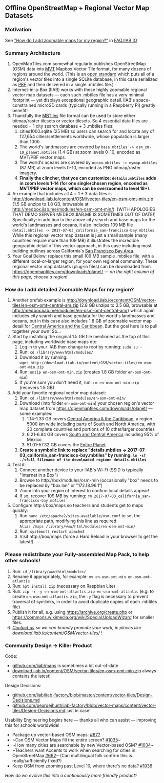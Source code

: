 ## Offline OpenStreetMap + Regional Vector Map Datasets

### Motivation

See ["How do I add zoomable maps for my region?"](http://FAQ.IIAB.IO#How_do_I_add_zoomable_maps_for_my_region.3F) in [FAQ.IIAB.IO](http://FAQ.IIAB.IO)

### Summary Architecture

1. OpenMapTiles.com somewhat regularly publishes OpenStreetMap (OSM) data into [MVT](https://www.mapbox.com/vector-tiles/) Mapbox Vector Tile format, for many dozens of regions around the world.  (This is an [open standard](https://www.mapbox.com/vector-tiles/specification/) which puts all of a region's vector tiles into a single SQLite database, in this case serialized as [PBF](https://wiki.openstreetmap.org/wiki/PBF_Format) and then delivered in a single .mbtiles file.)
1. Internet-in-a-Box (IIAB) works with these highly zoomable regional vector map datasets &mdash; each such .mbtiles file has a very minimal footprint &mdash; yet displays exceptional geographic detail.  IIAB's space-constrained microSD cards (typically running in a Raspberry Pi) greatly benefit!
1. Thankfully the [MBTiles](https://github.com/mapbox/mbtiles-spec) file format can be used to store either bitmap/raster tilesets or vector tilesets.  So 4 essential data files are needed = 1 city search database + 3 .mbtiles files:
   1. cities1000.sqlite (25 MB) so users can search for and locate any of 127,654 cities/settlements worldwide, whose population is larger than 1000.
   1. The world's landmasses are covered by `base.mbtiles -> osm_z0-10_planet.mbtiles` (1.4 GB) at zoom levels 0-10, encoded as MVT/PBF vector maps.
   1. The world's oceans are covered by `ocean.mbtiles -> mymap.mbtiles` (87 MB) at zoom levels 0-10, encoded as PNG bitmap/raster imagery.
   1. **Finally the clincher, that you can customize: `details.mbtiles` adds in zoom levels 1-14 (for one single/chosen region, encoded as MVT/PBF vector maps, which can be overzoomed to level 18+).**
1. An example that includes all 4 = 1 + 3 data files is http://download.iiab.io/content/OSM/vector-tiles/en-osm-omt-min.zip (1.5 GB unzips to 1.8 GB, browsable at http://medbox.iiab.me/modules/en-osm-omt-min/).  [WITH APOLOGIES THAT DEMO SERVER MEDBOX.IIAB.ME IS SOMETIMES OUT OF DATE!]  Specifically: in addition to the above city search and base maps for the world's landmasses and oceans, it also includes 109 MB file `detail.mbtiles -> 2017-07-03_california_san-francisco-bay.mbtiles`.  While this regional vector map dataset is just a small sample (many countries require more than 109 MB) it illustrates the incredible geographic detail of this vector approach, in this case including most building outlines across California's [San Francisco Bay Area](https://openmaptiles.com/downloads/north-america/us/california/san-francisco-bay/).
1. Your Goal Below: replace this small 109 MB sample .mbtiles file, with a different local-or-larger region, for your own regional community.  These regional vector map datasets (plug-in files) can be downloaded from https://openmaptiles.com/downloads/planet/ &mdash; _on the right column of this page, choose a region!_

### How do I add detailed Zoomable Maps for my region?

1. Another prefab example is http://download.iiab.io/content/OSM/vector-tiles/en-osm-omt-central-am.zip (2.8 GB unzips to 3.5 GB, browsable at http://medbox.iiab.me/modules/en-osm-omt-central-am/) which again includes city search and base geodata for the world's landmasses and oceans, but in this case also includes 1.8 GB of zoomable vector map detail for [Central America and the Caribbean](https://openmaptiles.com/downloads/central-america/).  But the goal here is to pull together your own!  So...
1. Start by installing the original 1.5 GB file mentioned as the top of this page, including worldwide base maps etc:
   1. Log in to your IIAB then change to root by running: `sudo su -`
   1. Run: `cd /library/www/html/modules/`
   1. Download it by running:<br>`wget http://download.iiab.io/content/OSM/vector-tiles/en-osm-omt-min.zip`
   1. Run: `unzip en-osm-omt-min.zip` (creates 1.8 GB folder `en-osm-omt-min`)
   1. If you're <i>sure</i> you don't need it, run: `rm en-osm-omt-min.zip` (recovers 1.5 GB)
1. Add your favorite regional vector map dataset:
   1. Run: `cd /library/www/html/modules/en-osm-omt-min/`
   1. Download (into folder `en-osm-omt-min`) your chosen region's vector map dataset from https://openmaptiles.com/downloads/planet/ &mdash; some examples:
      1. 1.14-1.33 GB covers [Central America & the Caribbean](https://openmaptiles.com/downloads/central-america/), a region 5000 km wide including parts of South and North America, with 20 complete countries and portions of 10 other/larger countries
      1. 6.21-6.84 GB covers [South and Central America](https://openmaptiles.com/downloads/dataset/osm/south-america/) including 95% of Mexico
      1. 51.01-57.32 GB covers the [Entire Planet](https://openmaptiles.com/downloads/dataset/osm/)
   1. **Create a symbolic link to replace "details.mbtiles -> 2017-07-03_california_san-francisco-bay.mbtiles" by running: `ln -sf ./<full filename of the downloaded region> details.mbtiles`**
1. Test it:
   1. Connect another device to your IIAB's Wi-Fi (SSID is typically "Internet in a Box")
   1. Browse to http://box/modules/osm-min (occasionally "box" needs to be replaced by "box.lan" or "172.18.96.1")
   1. Zoom into your region of interest to confirm local details appear!
   1. If so, recover 109 MB by running: `rm 2017-07-03_california_san-francisco-bay.mbtiles`
1. Configure http://box/maps so teachers and students get to maps quickly:
   1. Run `nano /etc/apache2/sites-available/osm.conf` to set the appropriate path, modifying this line as required:<br>
   ``Alias /maps /library/www/html/modules/en-osm-omt-min/``
   1. Run: `systemctl restart apache2`
   1. Visit http://box/maps (force a Hard Reload in your browser to get the latest!)
   
### Please redistribute your Fully-assembled Map Pack, to help other schools!

1. Run: `cd /library/www/html/modules/`
1. Rename it appropriately, for example: `mv en-osm-omt-min en-osm-omt-atlantis`
1. Run: `apt install zip` (necessary on Raspbian Lite)
1. Run: `zip -r -y en-osm-omt-atlantis.zip en-osm-omt-atlantis` (e.g. to create `en-osm-omt-atlantis.zip`, the `-y` flag is necessary to prevent traversal of symlinks, in order to avoid duplicate copies of each .mbtiles file)
1. Publish it for all, e.g. using https://archive.org/create.php or https://commons.wikimedia.org/wiki/Special:UploadWizard for smaller files.
1. _[Contact us](http://FAQ.IIAB.IO#What_are_the_best_places_for_community_support.3F) so we can broadly promote your work, in places like [download.iiab.io/content/OSM/vector-tiles/](http://download.iiab.io/content/OSM/vector-tiles/) !_

### Community Design -> Killer Product

Code:
  - [github.com/iiab/maps](https://github.com/iiab/maps) is sometimes a bit out-of-date
  - [download.iiab.io/content/OSM/vector-tiles/en-osm-omt-min.zip](http://download.iiab.io/content/OSM/vector-tiles/en-osm-omt-min.zip) always contains the latest!

Design Decisions:
  - [github.com/iiab/iiab-factory/blob/master/content/vector-tiles/Design-Decisions.md](https://github.com/iiab/iiab-factory/blob/master/content/vector-tiles/Design-Decisions.md)
  - [github.com/georgejhunt/iiab-factory/blob/vector-maps/content/vector-tiles/Design-Decisions.md](https://github.com/georgejhunt/iiab-factory/blob/vector-maps/content/vector-tiles/Design-Decisions.md) just in case!

Usability Engineering begins here &mdash; thanks all who can assist &mdash; improving this for schools worldwide!
  - Package up vector-based OSM maps: [#877](https://github.com/iiab/iiab/issues/877)
  - ~Can OSM Vector Maps fill the entire screen? [#1035](https://github.com/iiab/iiab/issues/1035)~
  - ~How many cities are searchable by new Vector-based OSM? [#1034](https://github.com/iiab/iiab/issues/1034)~
  - ~Teachers want Accents to work when searching for cities in OpenStreetMap [#662](https://github.com/iiab/iiab/issues/662)~ (Can multilingual folk confirm this is really/sufficiently fixed?)
  - Keep OSM from zooming past Level 10, where there's no data? [#1036](https://github.com/iiab/iiab/issues/1036)

_How do we evolve this into a continuously more friendly product?_
